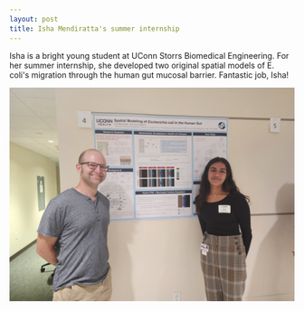 ```yaml
---
layout: post
title: Isha Mendiratta's summer internship
---
```


Isha is a bright young student at UConn Storrs Biomedical Engineering. For her summer internship, she developed
two original spatial models of E. coli's migration through the human gut mucosal barrier. Fantastic job, Isha!

![IshaPoster](https://raw.githubusercontent.com/eagmon/eagmon.github.io/master/images/Isha-poster.jpg)